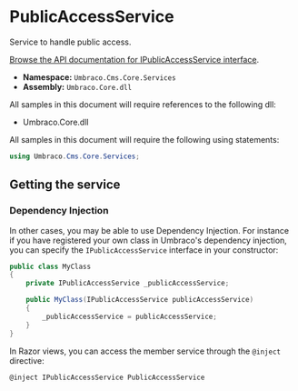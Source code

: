 # PublicAccessService

Service to handle public access.

[Browse the API documentation for IPublicAccessService interface](https://apidocs.umbraco.com/v10/csharp/api/Umbraco.Cms.Core.Services.IPublicAccessService.html).

 * **Namespace:** `Umbraco.Cms.Core.Services` 
 * **Assembly:** `Umbraco.Core.dll`

 All samples in this document will require references to the following dll:

* Umbraco.Core.dll

All samples in this document will require the following using statements:

```csharp
using Umbraco.Cms.Core.Services;
```

## Getting the service

### Dependency Injection

In other cases, you may be able to use Dependency Injection. For instance if you have registered your own class in Umbraco's dependency injection, you can specify the `IPublicAccessService` interface in your constructor:

```csharp
public class MyClass
{
    private IPublicAccessService _publicAccessService;

	public MyClass(IPublicAccessService publicAccessService)
	{
		_publicAccessService = publicAccessService;
	}
}
```

In Razor views, you can access the member service through the `@inject` directive:

```csharp
@inject IPublicAccessService PublicAccessService
```
